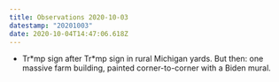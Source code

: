 ```yaml
---
title: Observations 2020-10-03
datestamp: "20201003"
date: 2020-10-04T14:47:06.618Z
---
```

- Tr\*mp sign after Tr\*mp sign in rural Michigan yards. But then: one massive farm building, painted corner-to-corner with a Biden mural.